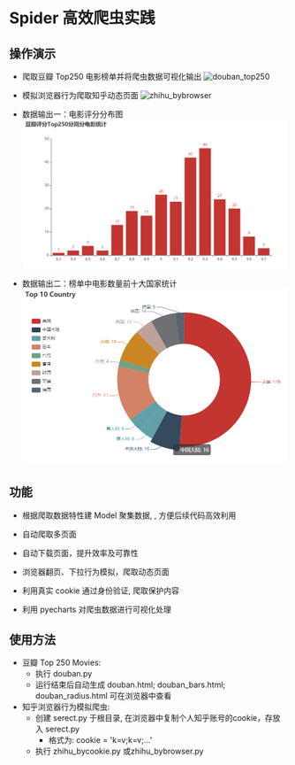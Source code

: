 # Spider 高效爬虫实践



## 操作演示

- 爬取豆瓣 Top250 电影榜单并将爬虫数据可视化输出
  ![douban_top250](image/douban_top250.gif)

- 模拟浏览器行为爬取知乎动态页面
  ![zhihu_bybrowser](image/zhihu_bybrowser.gif)

- 数据输出一：电影评分分布图
  ![movies_of_the_same_rating](image/movies_of_the_same_rating.png)

- 数据输出二：榜单中电影数量前十大国家统计
  ![top10_country](image/top10_country.png)
  

## 功能

- 根据爬取数据特性建 Model 聚集数据, , 方便后续代码高效利用

- 自动爬取多页面
- 自动下载页面，提升效率及可靠性
- 浏览器翻页、下拉行为模拟，爬取动态页面
- 利用真实 cookie 通过身份验证, 爬取保护内容
- 利用 pyecharts 对爬虫数据进行可视化处理

 

## 使用方法

 

- 豆瓣 Top 250 Movies: 
  - 执行 douban.py
  - 运行结束后自动生成 douban.html; douban_bars.html; douban_radius.html 可在浏览器中查看
- 知乎浏览器行为模拟爬虫: 
  - 创建 serect.py 于根目录, 在浏览器中复制个人知乎账号的cookie，存放入 serect.py
    - 格式为: cookie = 'k=v;k=v;...'
  - 执行 zhihu_bycookie.py 或zhihu_bybrowser.py
